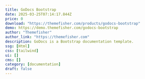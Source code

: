 ```yaml
---
title: GoDocs Bootstrap
date: 2025-03-25T07:14:17.844Z
price: 0
download: "https://themefisher.com/products/godocs-bootstrap"
demo: https://demo.themefisher.com/godocs-bootstrap
author: "Themefisher"
author_link: "https://themefisher.com"
description: GoDocs is a Bootstrap documentation template.
ssg: [Html]
css: [tailwind]
ui: []
cms: []
category: [documentation]
draft: false
---
```

